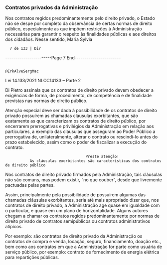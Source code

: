 ### Contratos privados da Administração

Nos contratos regidos predominantemente pelo direito privado, o Estado não se despe por completo da
observância de certas normas de direito público, especialmente as que impõem restrições à Administração
necessárias para garantir o respeito às finalidades públicas e aos direitos dos cidadãos. Nesse sentido, Maria Sylvia




      7 de 133 | Dir
-----------------------Page 7 End-----------------------

                                                                          @ErkAlveSergMac
 Lei 14.133/2021                                                     NLCC14133 – Parte 2


Di Pietro assinala que os contratos de direito privado devem obedecer a exigências de forma, de procedimento,
de competência e de finalidade previstas nas normas de direito público.

Atenção especial deve ser dada à possibilidade de os contratos de direito privado possuírem as chamadas
cláusulas exorbitantes, que são exatamente as que caracterizam os contratos de direito público, por
encerrarem prerrogativas e privilégios da Administração em relação aos particulares, a exemplo das cláusulas
que asseguram ao Poder Público a prerrogativa de, unilateralmente, alterar o contrato ou rescindi-lo antes do
prazo estabelecido, assim como o poder de fiscalizar a execução do contrato.


                                        Preste atenção!
               As cláusulas exorbitantes são características dos contratos de direito público

Nos contratos de direito privado firmados pela Administração, tais cláusulas não são comuns, mas podem existir,
“no que couber”, desde que livremente pactuadas pelas partes.

Assim, principalmente pela possibilidade de possuírem algumas das chamadas cláusulas exorbitantes, seria até
mais apropriado dizer que, nos contratos de direito privado, a Administração age quase em igualdade com o
particular, e quase em um plano de horizontalidade. Alguns autores chegam a chamar os contratos regidos
predominantemente por normas de direito privado de contratos semipúblicos ou contratos administrativos
atípicos.

Por exemplo: são contratos de direito privado da Administração os contratos de compra e venda, locação, seguro,
financiamento, doação etc., bem como aos contratos em que a Administração for parte como usuária de serviço público,
por exemplo: contrato de fornecimento de energia elétrica para repartições públicas.